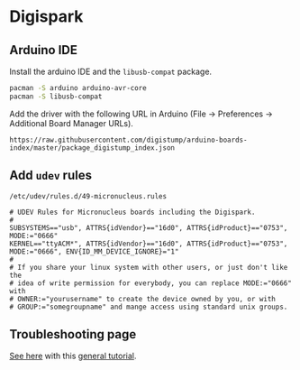 # Digispark

## Arduino IDE

Install the arduino IDE and the `libusb-compat` package.
```bash
pacman -S arduino arduino-avr-core
pacman -S libusb-compat
```

Add the driver with the following URL in Arduino (File -> Preferences ->
Additional Board Manager URLs).
```
https://raw.githubusercontent.com/digistump/arduino-boards-index/master/package_digistump_index.json
```


## Add `udev` rules

`/etc/udev/rules.d/49-micronucleus.rules`
```
# UDEV Rules for Micronucleus boards including the Digispark.
#
SUBSYSTEMS=="usb", ATTRS{idVendor}=="16d0", ATTRS{idProduct}=="0753", MODE:="0666"
KERNEL=="ttyACM*", ATTRS{idVendor}=="16d0", ATTRS{idProduct}=="0753", MODE:="0666", ENV{ID_MM_DEVICE_IGNORE}="1"
#
# If you share your linux system with other users, or just don't like the
# idea of write permission for everybody, you can replace MODE:="0666" with
# OWNER:="yourusername" to create the device owned by you, or with
# GROUP:="somegroupname" and mange access using standard unix groups.
```

## Troubleshooting page

[See here](http://digistump.com/wiki/digispark/tutorials/linuxtroubleshooting) 
with this [general tutorial](http://digistump.com/wiki/digispark).

